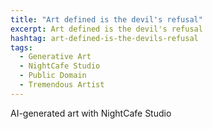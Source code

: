 ```yaml
---
title: "Art defined is the devil's refusal"
excerpt: Art defined is the devil's refusal
hashtag: art-defined-is-the-devils-refusal
tags:
  - Generative Art
  - NightCafe Studio
  - Public Domain
  - Tremendous Artist
---
```

AI-generated art with NightCafe Studio